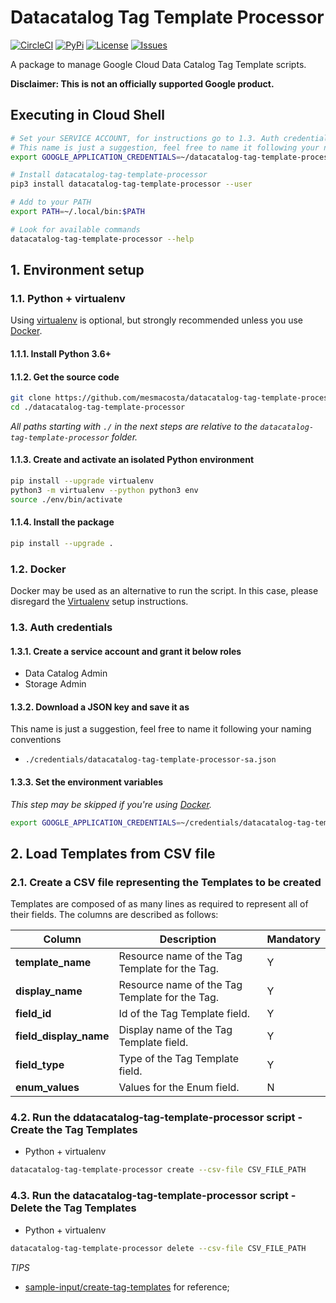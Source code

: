 # Datacatalog Tag Template Processor 

[![CircleCI][1]][2] [![PyPi][7]][8] [![License][9]][9] [![Issues][10]][11]

A package to manage Google Cloud Data Catalog Tag Template scripts.

**Disclaimer: This is not an officially supported Google product.**

## Executing in Cloud Shell
````bash
# Set your SERVICE ACCOUNT, for instructions go to 1.3. Auth credentials
# This name is just a suggestion, feel free to name it following your naming conventions
export GOOGLE_APPLICATION_CREDENTIALS=~/datacatalog-tag-template-processor-sa.json

# Install datacatalog-tag-template-processor
pip3 install datacatalog-tag-template-processor --user

# Add to your PATH
export PATH=~/.local/bin:$PATH

# Look for available commands
datacatalog-tag-template-processor --help
````

## 1. Environment setup

### 1.1. Python + virtualenv

Using [virtualenv][3] is optional, but strongly recommended unless you use [Docker](#12-docker).

#### 1.1.1. Install Python 3.6+

#### 1.1.2. Get the source code
```bash
git clone https://github.com/mesmacosta/datacatalog-tag-template-processor
cd ./datacatalog-tag-template-processor
```

_All paths starting with `./` in the next steps are relative to the `datacatalog-tag-template-processor`
folder._

#### 1.1.3. Create and activate an isolated Python environment

```bash
pip install --upgrade virtualenv
python3 -m virtualenv --python python3 env
source ./env/bin/activate
```

#### 1.1.4. Install the package

```bash
pip install --upgrade .
```

### 1.2. Docker

Docker may be used as an alternative to run the script. In this case, please disregard the
[Virtualenv](#11-python--virtualenv) setup instructions.

### 1.3. Auth credentials

#### 1.3.1. Create a service account and grant it below roles

- Data Catalog Admin
- Storage Admin

#### 1.3.2. Download a JSON key and save it as
This name is just a suggestion, feel free to name it following your naming conventions
- `./credentials/datacatalog-tag-template-processor-sa.json`

#### 1.3.3. Set the environment variables

_This step may be skipped if you're using [Docker](#12-docker)._

```bash
export GOOGLE_APPLICATION_CREDENTIALS=~/credentials/datacatalog-tag-template-processor-sa.json
```

## 2. Load Templates from CSV file

### 2.1. Create a CSV file representing the Templates to be created

Templates are composed of as many lines as required to represent all of their fields. The columns are
described as follows:

| Column                 | Description                                    | Mandatory |
| ---                    | ---                                            | ---       |
| **template_name**      | Resource name of the Tag Template for the Tag. | Y         |
| **display_name**       | Resource name of the Tag Template for the Tag. | Y         |
| **field_id**           | Id of the Tag Template field.                  | Y         |
| **field_display_name** | Display name of the Tag Template field.        | Y         |
| **field_type**         | Type of the Tag Template field.                | Y         |
| **enum_values**        | Values for the Enum field.                     | N         |


### 4.2. Run the ddatacatalog-tag-template-processor script - Create the Tag Templates

- Python + virtualenv

```bash
datacatalog-tag-template-processor create --csv-file CSV_FILE_PATH
```

### 4.3. Run the datacatalog-tag-template-processor script - Delete the Tag Templates

- Python + virtualenv

```bash
datacatalog-tag-template-processor delete --csv-file CSV_FILE_PATH
```

*TIPS* 
- [sample-input/create-tag-templates][6] for reference;


[1]: https://circleci.com/gh/mesmacosta/datacatalog-tag-template-processor.svg?style=svg
[2]: https://circleci.com/gh/mesmacosta/datacatalog-tag-template-processor
[3]: https://virtualenv.pypa.io/en/latest/
[4]: https://github.com/mesmacosta/datacatalog-tag-template-processor/tree/master/sample-input/create-tags
[5]: https://docs.google.com/spreadsheets/d/1bqeAXjLHUq0bydRZj9YBhdlDtuu863nwirx8t4EP_CQ
[6]: https://github.com/mesmacosta/datacatalog-tag-template-processor/tree/master/sample-input/create-tag-templates
[7]: https://img.shields.io/pypi/v/datacatalog-tag-template-processor.svg
[8]: https://pypi.org/project/datacatalog-tag-template-processor/
[9]: https://img.shields.io/github/license/mesmacosta/datacatalog-tag-template-processor.svg
[10]: https://img.shields.io/github/issues/mesmacosta/datacatalog-tag-template-processor.svg
[11]: https://github.com/mesmacosta/datacatalog-tag-template-processor/issues
